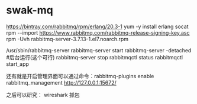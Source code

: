 # swak-mq
https://bintray.com/rabbitmq/rpm/erlang/20.3-1
yum -y install erlang socat
rpm --import https://www.rabbitmq.com/rabbitmq-release-signing-key.asc
rpm -Uvh rabbitmq-server-3.7.13-1.el7.noarch.rpm

/usr/sbin/rabbitmq-server
rabbitmq-server start
rabbitmq-server -detached #后台运行(这个可行)
rabbitmq-server stop
rabbitmqctl status
rabbitmqctl start_app

还有就是开启管理界面可以通过命令：rabbitmq-plugins enable rabbitmq_management
http://127.0.0.1:15672/


之后可以研究：
wireshark 抓包
